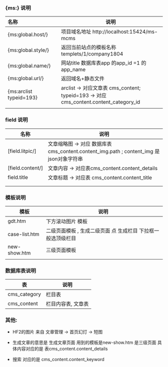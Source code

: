 ### {ms:} 说明

| 名称                    | 说明                                                         |
| :---------------------- | ------------------------------------------------------------ |
| {ms:global.host/}       | 项目域名地址 http://localhost:15424/ms-mcms                  |
| {ms:global.style/}      | 返回当前站点的模板名称  templets/1/company1804               |
| {ms:global.name/}       | 网站title 数据库表app 的app_id =1 的 app_name                |
| {ms:global.url/}        | 返回域名+静态文件                                            |
| {ms:arclist typeid=193} | arclist -> 对应文章表 cms_content;</br>typeid=193 -> 对应 cms_content.content_category_id |
|                         |                                                              |

### field 说明


| 名称             | 说明                                                         |
| ---------------- | ------------------------------------------------------------ |
| [field.litpic/]  | 文章缩略图 -> 对应 数据库表cms_content.content_img.path ; content_img 是json对象字符串 |
| [field.content/] | 文章内容 -> 对应表cms_content.content_details                |
| field.title      | 文章标题 -> 对应表 cms_content.content_title                 |
|                  |                                                              |
|                  |                                                              |



### 模板说明


| 模板          | 说明                                                         |
| ------------- | ------------------------------------------------------------ |
| gdt.htm       | 下方滚动图片 模板                                            |
| case-list.htm | 二级页面模板 , 生成二级页面 点 生成栏目 下拉框一般选顶级栏目 |
| new-show.htm  | 三级页面模板                                                 |
|               |                                                              |



### 数据库表说明

| 表           | 说明               |
| ------------ | ------------------ |
| cms_category | 栏目表             |
| cms_content  | 栏目内容表, 文章表 |





### 其他: 

- HF2的图片 来自 文章管理 -> 首页幻灯 -> 短图

- 生成文章的意思是 生成文章页面 用到的模板是new-show.htm 是三级页面 具体内容对应的是 表cms_content.content_details

- 搜索 对应的是 cms_content.content_keyword
